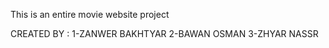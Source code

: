 This is an entire movie website project

CREATED BY :
1-ZANWER BAKHTYAR
2-BAWAN OSMAN
3-ZHYAR NASSR
